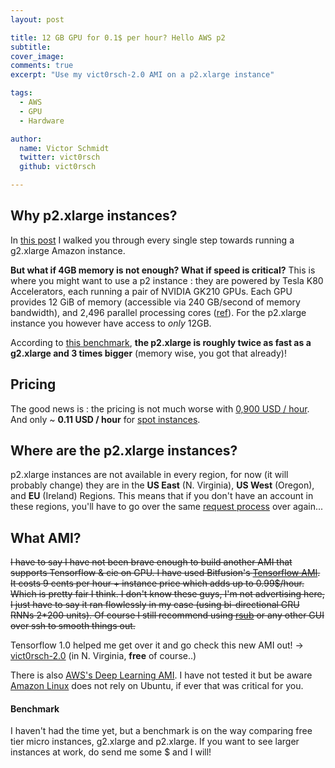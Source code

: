 ```yaml
---
layout: post

title: 12 GB GPU for 0.1$ per hour? Hello AWS p2
subtitle: 
cover_image: 
comments: true
excerpt: "Use my vict0rsch-2.0 AMI on a p2.xlarge instance"

tags:
  - AWS
  - GPU
  - Hardware

author:
  name: Victor Schmidt
  twitter: vict0rsch
  github: vict0rsch

---
```


## Why p2.xlarge instances?

In [this post](http://vict0rsch.github.io/2016/12/03/aws_gpu/) I walked you through every single step towards running a g2.xlarge Amazon instance. 

**But what if 4GB memory is not enough? What if speed is critical?**  This is where you might want to use a p2 instance : they are powered by Tesla K80 Accelerators, each running a pair of NVIDIA GK210 GPUs. Each GPU provides 12 GiB of memory (accessible via 240 GB/second of memory bandwidth), and 2,496 parallel processing cores ([ref](https://aws.amazon.com/fr/blogs/aws/new-p2-instance-type-for-amazon-ec2-up-to-16-gpus/)). For the p2.xlarge instance you however have access to *only* 12GB.

According to [this benchmark](http://www.bitfusion.io/2016/11/03/quick-comparison-of-tensorflow-gpu-performance-on-aws-p2-and-g2-instances/), **the p2.xlarge is roughly twice as fast as a g2.xlarge and 3 times bigger** (memory wise, you got that already)!

## Pricing

The good news is : the pricing is not much worse with [0,900 USD / hour](https://aws.amazon.com/en/ec2/instance-types/p2/). And only ~ **0.11 USD / hour** for [spot instances](http://stackoverflow.com/questions/5188871/aws-amazon-ec2-spot-pricing).

## Where are the p2.xlarge instances?
p2.xlarge instances are not available in every region, for now (it will probably change) they are in the **US East** (N. Virginia), **US West** (Oregon), and **EU** (Ireland) Regions. This means that if you don't have an account in these regions, you'll have to go over the same [request process](http://vict0rsch.github.io/2016/12/03/aws_gpu/#before-you-go) over again...


## What AMI?

<del>I have to say I have not been brave enough to build another AMI that supports Tensorflow & cie on GPU. I have used Bitfusion's [Tensorflow AMI](https://aws.amazon.com/marketplace/pp/B01EYKBEQ0?ref=cns_srchrow). It costs 9 cents per hour + instance price which adds up to 0.99$/hour. Which is pretty fair I think. I don't know these guys, I'm not advertising here, I just have to say it ran flowlessly in my case (using bi-directional GRU RNNs 2*200 units). Of course I still recommend using [rsub](http://vict0rsch.github.io/2016/12/03/aws_gpu/#gui-text-editor) or any other GUI over ssh to smooth things out.</del>

Tensorflow 1.0 helped me get over it and go check this new AMI out! -> [vict0rsch-2.0](/2017/02/22/p2-aws-tensorflow-1/) (in N. Virginia, **free** of course..)

There is also [AWS's Deep Learning AMI](https://aws.amazon.com/marketplace/pp/B01M0AXXQB?qid=1475211685369&sr=0-1&ref_=srh_res_product_title). I have not tested it but be aware [Amazon Linux](https://aws.amazon.com/fr/amazon-linux-ami/) does not rely on Ubuntu, if ever that was critical for you.

#### Benchmark

I haven't had the time yet, but a benchmark is on the way comparing free tier micro instances, g2.xlarge and p2.xlarge. If you want to see larger instances at work, do send me some $ and I will!